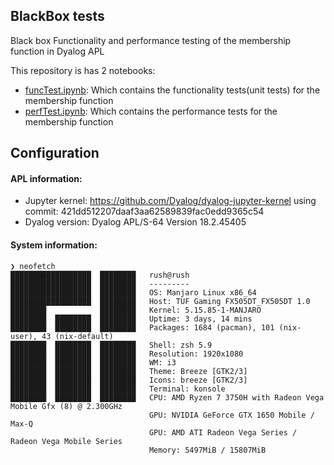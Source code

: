 ## BlackBox tests

Black box Functionality and performance testing of the membership function in Dyalog APL

This repository is has 2 notebooks:

- [funcTest.ipynb](./jupyter-files/funcTest.ipynb): Which contains the functionality tests(unit tests) for the membership function
- [perfTest.ipynb](./jupyter-files/perfTest.ipynb): Which contains the performance tests for the membership function

## Configuration

#### APL information:

- Jupyter kernel: https://github.com/Dyalog/dyalog-jupyter-kernel using commit: 421dd512207daaf3aa62589839fac0edd9365c54
- Dyalog version: Dyalog APL/S-64 Version 18.2.45405

#### System information:
```
❯ neofetch
██████████████████  ████████   rush@rush 
██████████████████  ████████   --------- 
██████████████████  ████████   OS: Manjaro Linux x86_64 
██████████████████  ████████   Host: TUF Gaming FX505DT_FX505DT 1.0 
████████            ████████   Kernel: 5.15.85-1-MANJARO 
████████  ████████  ████████   Uptime: 3 days, 14 mins 
████████  ████████  ████████   Packages: 1684 (pacman), 101 (nix-user), 43 (nix-default) 
████████  ████████  ████████   Shell: zsh 5.9 
████████  ████████  ████████   Resolution: 1920x1080 
████████  ████████  ████████   WM: i3 
████████  ████████  ████████   Theme: Breeze [GTK2/3] 
████████  ████████  ████████   Icons: breeze [GTK2/3] 
████████  ████████  ████████   Terminal: konsole 
████████  ████████  ████████   CPU: AMD Ryzen 7 3750H with Radeon Vega Mobile Gfx (8) @ 2.300GHz 
                               GPU: NVIDIA GeForce GTX 1650 Mobile / Max-Q 
                               GPU: AMD ATI Radeon Vega Series / Radeon Vega Mobile Series 
                               Memory: 5497MiB / 15807MiB                        
```
